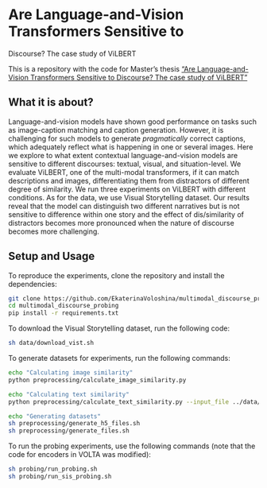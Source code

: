 # Are Language-and-Vision Transformers Sensitive to
Discourse? The case study of ViLBERT

This is a repository with the code for Master’s thesis [“Are Language-and-Vision Transformers Sensitive to Discourse? The case study of ViLBERT”](https://github.com/EkaterinaVoloshina/multimodal_discourse_probing/blob/main/thesis_text.pdf)

## What it is about?

Language-and-vision models have shown good performance on tasks such as image-caption matching and caption generation. However, it is challenging for such models to generate *pragmatically* correct captions, which adequately reflect what is happening in one or several images. Here we explore to what extent contextual language-and-vision models are sensitive to different discourses: textual, visual, and situation-level.
We evaluate ViLBERT, one of the multi-modal transformers, if it can match descriptions and images, differentiating them from distractors of different degree of similarity. We run three experiments on ViLBERT with different conditions. As for the data, we use Visual Storytelling dataset. 
Our results reveal that the model can distinguish two different narratives but is not sensitive to difference within one story and the effect of dis/similarity of distractors becomes more pronounced when the nature of discourse becomes more challenging.

## Setup and Usage

To reproduce the experiments, clone the repository and install the dependencies:

```bash
git clone https://github.com/EkaterinaVoloshina/multimodal_discourse_probing
cd multimodal_discourse_probing
pip install -r requirements.txt
```

To download the Visual Storytelling dataset, run the following code:

```bash
sh data/download_vist.sh
```

To generate datasets for experiments, run the following commands:

```bash
echo "Calculating image similarity"
python preprocessing/calculate_image_similarity.py

echo "Calculating text similarity"
python preprocessing/calculate_text_similarity.py --input_file ../data/preprocessed_sis/caption_test.json --device cuda --split test_sis

echo "Generating datasets"
sh preprocessing/generate_h5_files.sh
sh preprocessing/generate_files.sh
```

To run the probing experiments, use the following commands (note that the code for encoders in VOLTA was modified):

```bash
sh probing/run_probing.sh
sh probing/run_sis_probing.sh
```
